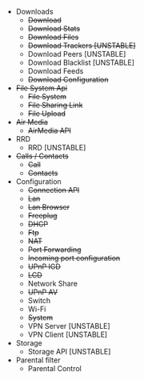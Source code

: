 - Downloads
    - ~~Download~~
    - ~~Download Stats~~
    - ~~Download Files~~
    - ~~Download Trackers [UNSTABLE]~~
    - Download Peers [UNSTABLE]
    - Download Blacklist [UNSTABLE]
    - Download Feeds
    - ~~Download Configuration~~
- ~~File System Api~~
    - ~~File System~~
    - ~~File Sharing Link~~
    - ~~File Upload~~
- ~~Air Media~~
    - ~~AirMedia API~~
- RRD
    - RRD [UNSTABLE]
- ~~Calls / Contacts~~
    - ~~Call~~
    - ~~Contacts~~
- Configuration
    - ~~Connection API~~
    - ~~Lan~~
    - ~~Lan Browser~~
    - ~~Freeplug~~
    - ~~DHCP~~
    - ~~Ftp~~
    - ~~NAT~~
    - ~~Port Forwarding~~
    - ~~Incoming port configuration~~
    - ~~UPnP IGD~~
    - ~~LCD~~
    - Network Share
    - ~~UPnP AV~~
    - Switch
    - Wi-Fi
    - ~~System~~
    - VPN Server [UNSTABLE]
    - VPN Client [UNSTABLE]
- Storage
    - Storage API [UNSTABLE]
- Parental filter
    - Parental Control